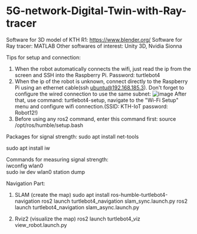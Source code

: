 # 5G-network-Digital-Twin-with-Ray-tracer
Software for 3D model of KTH R1: https://www.blender.org/
Software for Ray tracer: MATLAB
Other softwares of interest: Unity 3D, Nvidia Sionna

  
Tips for setup and connection:
1. When the robot automatically connects the wifi, just read the ip from the screen and SSH into the Raspberry Pi. Password: turtlebot4
2. When the ip of the robot is unknown, connect directly to the Raspberry Pi using an ethernet cable(ssh ubuntu@192.168.185.3). Don't forget to configure the wired connection to use the same subnet: 
![image](https://github.com/user-attachments/assets/7cea9ef2-949e-4f1b-80ea-e887f8688b62)
After that, use command: turtlebot4-setup, navigate to the "Wi-Fi Setup" menu and configure wifi connection.(SSID: KTH-IoT password: Robot12!)
3. Before using any ros2 command, enter this command first: source /opt/ros/humble/setup.bash

  
Packages for signal strength:
sudo apt install net-tools

sudo apt install iw

Commands for measuring signal strength:  
iwconfig wlan0  
sudo iw dev wlan0 station dump

Navigation Part:
1. SLAM (create the map)
sudo apt install ros-humble-turtlebot4-navigation
ros2 launch turtlebot4_navigation slam_sync.launch.py
ros2 launch turtlebot4_navigation slam_async.launch.py

2. Rviz2 (visualize the map)
ros2 launch turtlebot4_viz view_robot.launch.py
